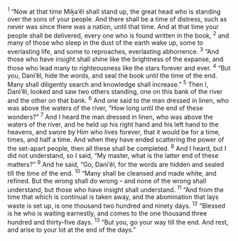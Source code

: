 <sup>1</sup> “Now at that time Miḵa’ĕl shall stand up, the great head who is standing over the sons of your people. And there shall be a time of distress, such as never was since there was a nation, until that time. And at that time your people shall be delivered, every one who is found written in the book,
<sup>2</sup> and many of those who sleep in the dust of the earth wake up, some to everlasting life, and some to reproaches, everlasting abhorrence.
<sup>3</sup> “And those who have insight shall shine like the brightness of the expanse, and those who lead many to righteousness like the stars forever and ever.
<sup>4</sup> “But you, Dani’ĕl, hide the words, and seal the book until the time of the end. Many shall diligently search and knowledge shall increase.”
<sup>5</sup> Then I, Dani’ĕl, looked and saw two others standing, one on this bank of the river and the other on that bank.
<sup>6</sup> And one said to the man dressed in linen, who was above the waters of the river, “How long until the end of these wonders?”
<sup>7</sup> And I heard the man dressed in linen, who was above the waters of the river, and he held up his right hand and his left hand to the heavens, and swore by Him who lives forever, that it would be for a time, times, and half a time. And when they have ended scattering the power of the set-apart people, then all these shall be completed.
<sup>8</sup> And I heard, but I did not understand, so I said, “My master, what is the latter end of these matters?”
<sup>9</sup> And he said, “Go, Dani’ĕl, for the words are hidden and sealed till the time of the end.
<sup>10</sup> “Many shall be cleansed and made white, and refined. But the wrong shall do wrong – and none of the wrong shall understand, but those who have insight shall understand.
<sup>11</sup> “And from the time that which is continual is taken away, and the abomination that lays waste is set up, is one thousand two hundred and ninety days.
<sup>12</sup> “Blessed is he who is waiting earnestly, and comes to the one thousand three hundred and thirty-five days.
<sup>13</sup> “But you, go your way till the end. And rest, and arise to your lot at the end of the days.”
